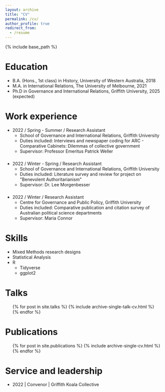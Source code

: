 ```yaml
---
layout: archive
title: "CV"
permalink: /cv/
author_profile: true
redirect_from:
  - /resume
---
```


{% include base_path %}

Education
======
* B.A. (Hons., 1st class) in History, University of Western Australia, 2018
* M.A. in International Relations, The University of Melbourne, 2021
* Ph.D in Governance and International Relations, Griffith University, 2025 (expected)

Work experience
======
* 2022 / Spring - Summer / Research Assistant
  * School of Governance and International Relations, Griffith University
  * Duties included: Interviews and newspaper coding for ARC - Comparative Cabinets: Dilemmas of collective government
  * Supervisor: Professor Emeritus Patrick Weller  

###  
* 2022 / Winter - Spring / Research Assistant
  * School of Governance and International Relations, Griffith University
  * Duties included: Literature survey and review for project on "Benevolent Authoritarianism" 
  * Supervisor: Dr. Lee Morgenbesser  
   
###  
* 2022 / Winter / Research Assistant
  * Centre for Governance and Public Policy, Griffith University
  * Duties included: Comparative publication and citation survey of Australian political science departments
  * Supervisor: Maria Connor  
  
  
Skills
======
* Mixed Methods research designs
* Statistical Analysis
* R
  * Tidyverse
  * ggplot2

Talks
======
  <ul>{% for post in site.talks %}
    {% include archive-single-talk-cv.html %}
  {% endfor %}</ul>

Publications
======
  <ul>{% for post in site.publications %}
    {% include archive-single-cv.html %}
  {% endfor %}</ul>
   
 
Service and leadership
======
* 2022 | Convenor | Griffith Koala Collective
